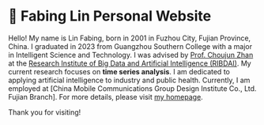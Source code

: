 # 🏃 Fabing Lin Personal Website

Hello! My name is Lin Fabing, born in 2001 in Fuzhou City, Fujian Province, China. I graduated in 2023 from Guangzhou Southern College with a major in Intelligent Science and Technology. I was advised by [Prof. Choujun Zhan](https://scholar.google.com/citations?user=CQjEUkAAAAAJ) at the [Research Institute of Big Data and Artificial Intelligence (RIBDAI)](https://www.labxing.com/gnfc-ai-lab). My current research focuses on **time series analysis**. I am dedicated to applying artificial intelligence to industry and public health. Currently, I am employed at [China Mobile Communications Group Design Institute Co., Ltd. Fujian Branch]. For more details, please visit [my homepage](https://FabinGL.github.io).

Thank you for visiting!
